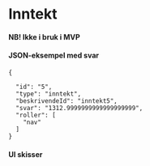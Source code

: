 # Inntekt

#### NB! Ikke i bruk i MVP

#### JSON-eksempel med svar
```
{
  
  "id": "5",
  "type": "inntekt",
  "beskrivendeId": "inntekt5",
  "svar": "1312.9999999999999999999",
  "roller": [
    "nav"
  ]
}
```

#### UI skisser

